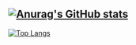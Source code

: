 [![Anurag's GitHub stats](https://github-readme-stats.vercel.app/api?username=cidy200201&show_icons=true&theme=radical)](https://github.com/cidy200201/github-readme-stats)
--
[![Top Langs](https://github-readme-stats.vercel.app/api/top-langs/?username=cidy200201)](https://github.com/anuraghazra/github-readme-stats)
